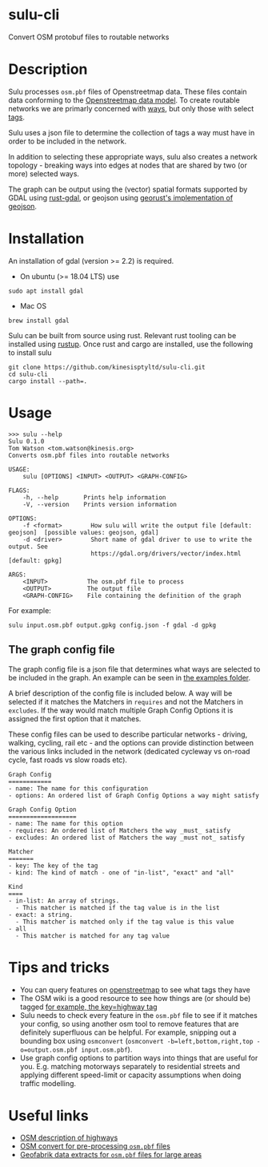 # sulu-cli
Convert OSM protobuf files to routable networks

# Description
Sulu processes `osm.pbf` files of Openstreetmap data. 
These files contain data conforming to the [Openstreetmap data model](https://wiki.openstreetmap.org/wiki/Elements). 
To create routable networks we are primarly concerned with [ways](https://wiki.openstreetmap.org/wiki/Way), but only
those with select [tags](https://wiki.openstreetmap.org/wiki/Tags).

Sulu uses a json file to determine the collection of tags a way must have in order to be included in the network.

In addition to selecting these appropriate ways, sulu also creates a network topology - breaking ways into edges 
at nodes that are shared by two (or more) selected ways.

The graph can be output using the (vector) spatial formats supported by GDAL using [rust-gdal](https://github.com/georust/gdal),
or geojson using [georust's implementation of geojson](https://github.com/georust/geojson).

# Installation
An installation of gdal (version >= 2.2) is required. 

* On ubuntu (>= 18.04 LTS) use
```
sudo apt install gdal
```
* Mac OS
```
brew install gdal
```

Sulu can be built from source using rust. 
Relevant rust tooling can be installed using [rustup](https://rustup.rs/). 
Once rust and cargo are installed, use the following to install sulu

```
git clone https://github.com/kinesisptyltd/sulu-cli.git
cd sulu-cli
cargo install --path=.
```

# Usage
```
>>> sulu --help
Sulu 0.1.0
Tom Watson <tom.watson@kinesis.org>
Converts osm.pbf files into routable networks

USAGE:
    sulu [OPTIONS] <INPUT> <OUTPUT> <GRAPH-CONFIG>

FLAGS:
    -h, --help       Prints help information
    -V, --version    Prints version information

OPTIONS:
    -f <format>        How sulu will write the output file [default: geojson]  [possible values: geojson, gdal]
    -d <driver>        Short name of gdal driver to use to write the output. See
                       https://gdal.org/drivers/vector/index.html [default: gpkg]

ARGS:
    <INPUT>           The osm.pbf file to process
    <OUTPUT>          The output file
    <GRAPH-CONFIG>    File containing the definition of the graph
```

For example:
```
sulu input.osm.pbf output.gpkg config.json -f gdal -d gpkg
```

## The graph config file
The graph config file is a json file that determines what ways are selected to be included in the graph.
An example can be seen in [the examples folder](https://github.com/kinesisptyltd/sulu-cli/blob/main/examples/basic_roads.json).

A brief description of the config file is included below. A way will be selected if it matches the Matchers in `requires` and not the Matchers in `excludes`.
If the way would match multiple Graph Config Options it is assigned the first option that it matches.

These config files can be used to describe particular networks - driving, walking, cycling, rail etc - and the options can provide distinction between
the various links included in the network (dedicated cycleway vs on-road cycle, fast roads vs slow roads etc).
```
Graph Config
============
- name: The name for this configuration
- options: An ordered list of Graph Config Options a way might satisfy

Graph Config Option
===================
- name: The name for this option
- requires: An ordered list of Matchers the way _must_ satisfy
- excludes: An ordered list of Matchers the way _must not_ satisfy

Matcher
=======
- key: The key of the tag
- kind: The kind of match - one of "in-list", "exact" and "all"

Kind
====
- in-list: An array of strings. 
  - This matcher is matched if the tag value is in the list
- exact: a string. 
  - This matcher is matched only if the tag value is this value
- all 
  - This matcher is matched for any tag value
```

# Tips and tricks
 * You can query features on [openstreetmap](https://www.openstreetmap.org) to see what tags they have
 * The OSM wiki is a good resource to see how things are (or should be) tagged [for example, the key=highway tag](https://wiki.openstreetmap.org/wiki/Key:highway)
 * Sulu needs to check every feature in the `osm.pbf` file to see if it matches your config, so using another osm tool to remove features that
 are definitely superfluous can be helpful. For example, snipping out a bounding box using `osmconvert` (`osmconvert -b=left,bottom,right,top -o=output.osm.pbf input.osm.pbf`).
 * Use graph config options to partition ways into things that are useful for you. E.g. matching motorways separately to residential streets and applying different
 speed-limit or capacity assumptions when doing traffic modelling.

# Useful links
 * [OSM description of highways](https://wiki.openstreetmap.org/wiki/Highways)
 * [OSM convert for pre-processing `osm.pbf` files](https://wiki.openstreetmap.org/wiki/Osmconvert)
 * [Geofabrik data extracts for `osm.pbf` files for large areas](https://download.geofabrik.de/)
